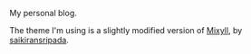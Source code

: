 My personal blog.

The theme I'm using is a slightly modified version of [Mixyll](https://github.com/saikiransripada/mixyll), by [saikiransripada](https://github.com/saikiransripada).
